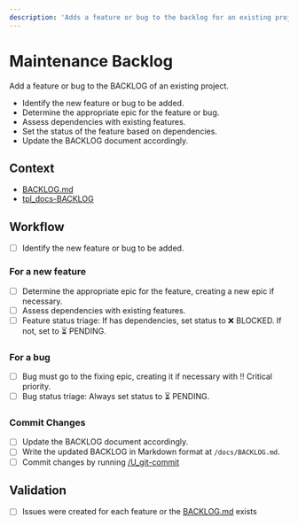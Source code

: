 ```yaml
---
description: 'Adds a feature or bug to the backlog for an existing project.'
---
```


# Maintenance Backlog

Add a feature or bug to the BACKLOG of an existing project.
- Identify the new feature or bug to be added.
- Determine the appropriate epic for the feature or bug.
- Assess dependencies with existing features.
- Set the status of the feature based on dependencies.
- Update the BACKLOG document accordingly.

## Context

- [BACKLOG.md](/docs/BACKLOG.md)
- [tpl_docs-BACKLOG](../instructions/tpl_docs-BACKLOG.instructions.md)

## Workflow

- [ ] Identify the new feature or bug to be added.

### For a new feature
- [ ] Determine the appropriate epic for the feature, creating a new epic if necessary.
- [ ] Assess dependencies with existing features.
- [ ] Feature status triage: If has dependencies, set status to ❌ BLOCKED. If not, set to ⏳ PENDING.

### For a bug
- [ ] Bug must go to the fixing epic, creating it if necessary with ‼️ Critical priority.
- [ ] Bug status triage: Always set status to ⏳ PENDING.

### Commit Changes
- [ ] Update the BACKLOG document accordingly.
- [ ] Write the updated BACKLOG in Markdown format at `/docs/BACKLOG.md`.
- [ ] Commit changes by running [/U_git-commit](U_git-commit.prompt.md)

## Validation

- [ ] Issues were created for each feature or the [BACKLOG.md](/docs/BACKLOG.md) exists